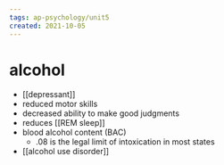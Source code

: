 ```yaml
---
tags: ap-psychology/unit5 
created: 2021-10-05
---
```


# alcohol

- [[depressant]]
- reduced motor skills
- decreased ability to make good judgments
- reduces [[REM sleep]]
- blood alcohol content (BAC)
	- .08 is the legal limit of intoxication in most states
- [[alcohol use disorder]] 
